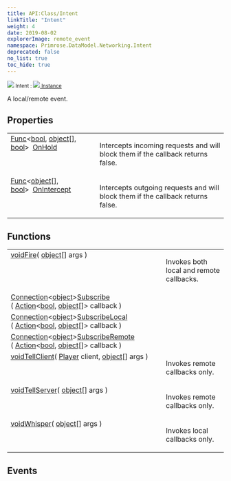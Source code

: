 ```yaml
---
title: API:Class/Intent
linkTitle: "Intent"
weight: 4
date: 2019-08-02
explorerImage: remote_event
namespace: Primrose.DataModel.Networking.Intent
deprecated: false
no_list: true
toc_hide: true
---
```

<small class="inheritance">
<span class="" href="/docs/api-reference/Class/Intent"><img src="/icons/silk/remote_event.png"/>&nbsp;Intent</span>&nbsp;:&nbsp;<a class="" href="/docs/api-reference/Class/Instance"><img src="/icons/silk/default.png"/>&nbsp;Instance</a></small>
<p class="summary">

A local/remote event.

</p>
 
## Properties
 
<table class="studiohide">
<tbody>
<tr class="function-row ">
<td style="vertical-align:top;white-space:normal;">
<div>
<a class="type" href="/docs/api-reference/System/Func">Func</a><<a class="type" href="/docs/api-reference/System/Primitives#boolean">bool</a>, <span><a class="type" href="/docs/api-reference/System/object">object</a>[]</span>, <a class="type" href="/docs/api-reference/System/Primitives#boolean">bool</a>><span class="method-body" style="text-indent: -2em; padding-left: 0.5em"><a class="name" href="OnHold">OnHold</a></span></td>
<td style="vertical-align:top;white-space:normal;">
<p>
Intercepts incoming requests and will block them if the callback returns false.
</p></td>
</tr>

<tr class="function-row ">
<td style="vertical-align:top;white-space:normal;">
<div>
<a class="type" href="/docs/api-reference/System/Func">Func</a><<span><a class="type" href="/docs/api-reference/System/object">object</a>[]</span>, <a class="type" href="/docs/api-reference/System/Primitives#boolean">bool</a>><span class="method-body" style="text-indent: -2em; padding-left: 0.5em"><a class="name" href="OnIntercept">OnIntercept</a></span></td>
<td style="vertical-align:top;white-space:normal;">
<p>
Intercepts outgoing requests and will block them if the callback returns false.
</p></td>
</tr>

</tbody>
</table>
 
## Functions
 
<table class="studiohide">
<tbody>
<tr class="function-row ">
<td style="vertical-align:top;white-space:normal;">
<div>
<a class="type" href="/docs/api-reference/System/void">void</a><span class="method-body" style="text-indent: -2em;"><a class="method-name  " href="Fire">Fire</a></span><span style="display: inline-block">( <span class="param" style="white-space: nowrap"><span><a class="type" href="/docs/api-reference/System/object">object</a>[]</span> args</span> )</span></span></div></td>
<td style="vertical-align:top;white-space:normal;">
<p>
Invokes both local and remote callbacks.
</p></td>
</tr>

<tr class="function-row ">
<td style="vertical-align:top;white-space:normal;">
<div>
<a class="type" href="/docs/api-reference/Misc/Connection">Connection</a><<a class="type" href="/docs/api-reference/System/object">object</a>><span class="method-body" style="text-indent: -2em;"><a class="method-name  " href="Subscribe">Subscribe</a></span><span style="display: inline-block">( <span class="param" style="white-space: nowrap"><a class="type" href="/docs/api-reference/System/Action">Action</a><<a class="type" href="/docs/api-reference/System/Primitives#boolean">bool</a>, <span><a class="type" href="/docs/api-reference/System/object">object</a>[]</span>> callback</span> )</span></span></div></td>
<td style="vertical-align:top;white-space:normal;">
</td>
</tr>

<tr class="function-row ">
<td style="vertical-align:top;white-space:normal;">
<div>
<a class="type" href="/docs/api-reference/Misc/Connection">Connection</a><<a class="type" href="/docs/api-reference/System/object">object</a>><span class="method-body" style="text-indent: -2em;"><a class="method-name  " href="SubscribeLocal">SubscribeLocal</a></span><span style="display: inline-block">( <span class="param" style="white-space: nowrap"><a class="type" href="/docs/api-reference/System/Action">Action</a><<a class="type" href="/docs/api-reference/System/Primitives#boolean">bool</a>, <span><a class="type" href="/docs/api-reference/System/object">object</a>[]</span>> callback</span> )</span></span></div></td>
<td style="vertical-align:top;white-space:normal;">
</td>
</tr>

<tr class="function-row ">
<td style="vertical-align:top;white-space:normal;">
<div>
<a class="type" href="/docs/api-reference/Misc/Connection">Connection</a><<a class="type" href="/docs/api-reference/System/object">object</a>><span class="method-body" style="text-indent: -2em;"><a class="method-name  " href="SubscribeRemote">SubscribeRemote</a></span><span style="display: inline-block">( <span class="param" style="white-space: nowrap"><a class="type" href="/docs/api-reference/System/Action">Action</a><<a class="type" href="/docs/api-reference/System/Primitives#boolean">bool</a>, <span><a class="type" href="/docs/api-reference/System/object">object</a>[]</span>> callback</span> )</span></span></div></td>
<td style="vertical-align:top;white-space:normal;">
</td>
</tr>

<tr class="function-row ">
<td style="vertical-align:top;white-space:normal;">
<div>
<a class="type" href="/docs/api-reference/System/void">void</a><span class="method-body" style="text-indent: -2em;"><a class="method-name  " href="TellClient">TellClient</a></span><span style="display: inline-block">( <span class="param" style="white-space: nowrap"><a class="type" href="/docs/api-reference/Class/Player">Player</a> client, <span><a class="type" href="/docs/api-reference/System/object">object</a>[]</span> args</span> )</span></span></div></td>
<td style="vertical-align:top;white-space:normal;">
<p>
Invokes remote callbacks only.
</p></td>
</tr>

<tr class="function-row ">
<td style="vertical-align:top;white-space:normal;">
<div>
<a class="type" href="/docs/api-reference/System/void">void</a><span class="method-body" style="text-indent: -2em;"><a class="method-name  " href="TellServer">TellServer</a></span><span style="display: inline-block">( <span class="param" style="white-space: nowrap"><span><a class="type" href="/docs/api-reference/System/object">object</a>[]</span> args</span> )</span></span></div></td>
<td style="vertical-align:top;white-space:normal;">
<p>
Invokes remote callbacks only.
</p></td>
</tr>

<tr class="function-row ">
<td style="vertical-align:top;white-space:normal;">
<div>
<a class="type" href="/docs/api-reference/System/void">void</a><span class="method-body" style="text-indent: -2em;"><a class="method-name  " href="Whisper">Whisper</a></span><span style="display: inline-block">( <span class="param" style="white-space: nowrap"><span><a class="type" href="/docs/api-reference/System/object">object</a>[]</span> args</span> )</span></span></div></td>
<td style="vertical-align:top;white-space:normal;">
<p>
Invokes local callbacks only.
</p></td>
</tr>

</tbody>
</table>
 
## Events
 
<table class="studiohide">
<tbody>
</tbody>
</table>
<b>
</b>
<div class="inheritors">
<ul class="root">
</ul>
</div>
